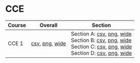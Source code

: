 # CCE

| Course | Overall | Section |
| ------ | ------- | ------- |
| CCE 1 | [csv](https://github.com/UCSD-Historical-Enrollment-Data/2024Winter/blob/main/overall/CCE%201.csv), [png](https://raw.githubusercontent.com/UCSD-Historical-Enrollment-Data/2024Winter/main/plot_overall/CCE%201.png), [wide](https://raw.githubusercontent.com/UCSD-Historical-Enrollment-Data/2024Winter/main/plot_overall_wide/CCE%201.png) | Section A: [csv](https://github.com/UCSD-Historical-Enrollment-Data/2024Winter/blob/main/section/CCE%201_A.csv), [png](https://raw.githubusercontent.com/UCSD-Historical-Enrollment-Data/2024Winter/main/plot_section/CCE%201_A.png), [wide](https://raw.githubusercontent.com/UCSD-Historical-Enrollment-Data/2024Winter/main/plot_section_wide/CCE%201_A.png)<br>Section B: [csv](https://github.com/UCSD-Historical-Enrollment-Data/2024Winter/blob/main/section/CCE%201_B.csv), [png](https://raw.githubusercontent.com/UCSD-Historical-Enrollment-Data/2024Winter/main/plot_section/CCE%201_B.png), [wide](https://raw.githubusercontent.com/UCSD-Historical-Enrollment-Data/2024Winter/main/plot_section_wide/CCE%201_B.png)<br>Section C: [csv](https://github.com/UCSD-Historical-Enrollment-Data/2024Winter/blob/main/section/CCE%201_C.csv), [png](https://raw.githubusercontent.com/UCSD-Historical-Enrollment-Data/2024Winter/main/plot_section/CCE%201_C.png), [wide](https://raw.githubusercontent.com/UCSD-Historical-Enrollment-Data/2024Winter/main/plot_section_wide/CCE%201_C.png)<br>Section D: [csv](https://github.com/UCSD-Historical-Enrollment-Data/2024Winter/blob/main/section/CCE%201_D.csv), [png](https://raw.githubusercontent.com/UCSD-Historical-Enrollment-Data/2024Winter/main/plot_section/CCE%201_D.png), [wide](https://raw.githubusercontent.com/UCSD-Historical-Enrollment-Data/2024Winter/main/plot_section_wide/CCE%201_D.png) |
